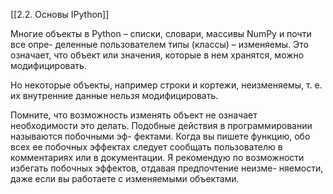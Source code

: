 [[2.2. Основы IPython]]

Многие объекты в Python – списки, словари, массивы NumPy и почти все опре-
деленные пользователем типы (классы) – изменяемы. Это означает, что объект
или значения, которые в нем хранятся, можно модифицировать.

Но некоторые объекты, например строки и кортежи, неизменяемы, т. е. их
внутренние данные нельзя модифицировать.

Помните, что возможность изменять объект не означает необходимости это
делать. Подобные действия в программировании называются побочными эф-
фектами. Когда вы пишете функцию, обо всех ее побочных эффектах следует
сообщать пользователю в комментариях или в документации. Я рекомендую
по возможности избегать побочных эффектов, отдавая предпочтение неизме-
няемости, даже если вы работаете с изменяемыми объектами.

